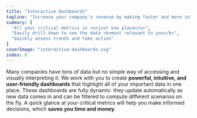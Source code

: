 ```yaml
---
title: "Interactive Dashboards"
tagline: "Increase your company's revenue by making faster and more informed decisions using your data."
summary: [
  "All your critical metrics in <u>just one place</u>",
  "Easily drill down to see the data <b>most relevant to you</b>",
  "Quickly assess trends and take action"
]
coverImage: "interactive-dashboards.svg"
index: 0
---
```

Many companies have tons of data but no simple way of accessing and visually interpreting it. We work with you to create <b class="text-black">powerful, intuitive, and user-friendly dashboards</b> that highlight all of your important data in one place. These dashboards are fully dynamic: they update automatically as new data comes in and can be filtered to compute different scenarios on the fly. A quick glance at your critical metrics will help you make informed decisions, which <b class="text-black">saves you time and money</b>.
